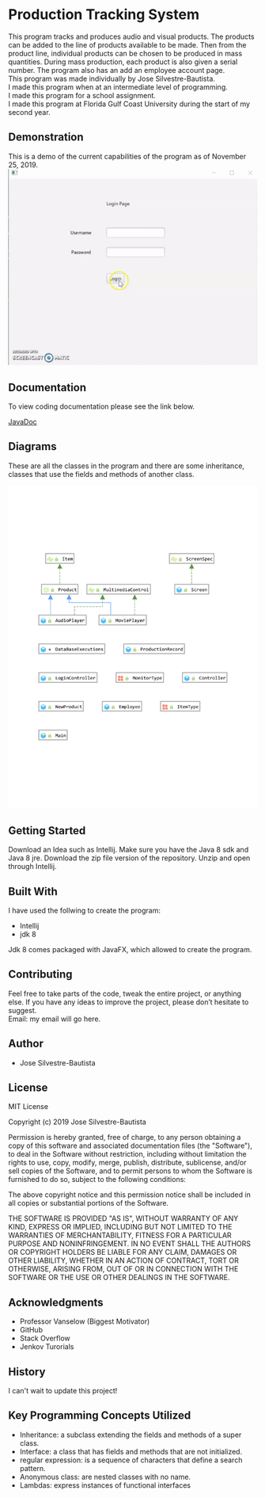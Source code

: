 # Production Tracking System


This program tracks and produces audio and visual products. The products can be added to the line of products available to be made. Then from the product line, individual products can be chosen to be produced in mass quantities. During mass production, each product is also given a serial number. The program also has an add an employee account page. <br />
This program was made individually by Jose Silvestre-Bautista.<br />
I made this program when at an intermediate level of programming.<br />
I made this program for a school assignment.<br />
I made this program at Florida Gulf Coast University during the start of my second year. <br /> 

## Demonstration
This is a demo of the current capabilities of the program as of November 25, 2019. <br /> 
![](ezgif.com-video-to-gif.gif) 

## Documentation

To view coding documentation please see the link below.  <br /> 

[JavaDoc](https://josesilvestrebautista.github.io/ProductionTrackingSystem/)

## Diagrams

These are all the classes in the program and there are some inheritance, classes that use the fields and methods of another class.  <br /> 


 ![Sample Image](https://github.com/JoseSilvestreBautista/ProductionTrackingSystem/blob/master/FinalDiagram-1.png)

## Getting Started

Download an Idea such as Intellij. Make sure you have the Java 8 sdk and Java 8 jre.
Download the zip file version of the repository. Unzip and open through Intellij.

## Built With

I have used the follwing to create the program:<br/>

* Intellij
* jdk 8

Jdk 8 comes packaged with JavaFX, which allowed to create the program.

## Contributing

Feel free to take parts of the code, tweak the entire project,  or anything else. If you have any ideas to improve the project, please don’t hesitate to suggest. <br/>
Email: my email will go here.<br/>


## Author

* Jose Silvestre-Bautista

## License

MIT License

Copyright (c) 2019 Jose Silvestre-Bautista

Permission is hereby granted, free of charge, to any person obtaining a copy
of this software and associated documentation files (the "Software"), to deal
in the Software without restriction, including without limitation the rights
to use, copy, modify, merge, publish, distribute, sublicense, and/or sell
copies of the Software, and to permit persons to whom the Software is
furnished to do so, subject to the following conditions:

The above copyright notice and this permission notice shall be included in all
copies or substantial portions of the Software.

THE SOFTWARE IS PROVIDED "AS IS", WITHOUT WARRANTY OF ANY KIND, EXPRESS OR
IMPLIED, INCLUDING BUT NOT LIMITED TO THE WARRANTIES OF MERCHANTABILITY,
FITNESS FOR A PARTICULAR PURPOSE AND NONINFRINGEMENT. IN NO EVENT SHALL THE
AUTHORS OR COPYRIGHT HOLDERS BE LIABLE FOR ANY CLAIM, DAMAGES OR OTHER
LIABILITY, WHETHER IN AN ACTION OF CONTRACT, TORT OR OTHERWISE, ARISING FROM,
OUT OF OR IN CONNECTION WITH THE SOFTWARE OR THE USE OR OTHER DEALINGS IN THE
SOFTWARE.


## Acknowledgments

* Professor Vanselow (Biggest Motivator)
* GitHub
* Stack Overflow
* Jenkov Turorials 


## History

I can't wait to update this project!

## Key Programming Concepts Utilized

* Inheritance: a subclass extending the fields and methods of a super class.
* Interface: a class that has fields and methods that are not initialized.
* regular expression: is a sequence of characters that define a search pattern.
* Anonymous class: are nested classes with no name.
* Lambdas: express instances of functional interfaces

